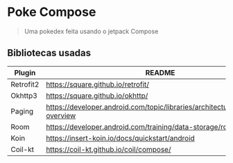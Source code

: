 # Poke Compose

> Uma pokedex feita usando o jetpack Compose

## Bibliotecas usadas
| Plugin    | README                                                                        |
|-----------|-------------------------------------------------------------------------------|
| Retrofit2 | https://square.github.io/retrofit/                                            |
| Okhttp3   | https://square.github.io/okhttp/                                              |
| Paging    | https://developer.android.com/topic/libraries/architecture/paging/v3-overview |
| Room      | https://developer.android.com/training/data-storage/room                      |
| Koin      | https://insert-koin.io/docs/quickstart/android                                |
| Coil-kt   | https://coil-kt.github.io/coil/compose/                                       |